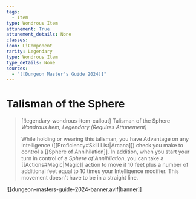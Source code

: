 ```yaml
---
tags:
  - Item
type: Wondrous Item
attunement: True
attunement_details: None
classes:
icon: LiComponent
rarity: Legendary
type: Wondrous Item
type_details: None
sources: 
  - "[[Dungeon Master's Guide 2024]]"
---
```

# Talisman of the Sphere
>[!legendary-wondrous-item-callout] Talisman of the Sphere
>_Wondrous Item, Legendary (Requires Attunement)_
>
>While holding or wearing this talisman, you have Advantage on any Intelligence ([[Proficiency#Skill List\|Arcana]]) check you make to control a [[Sphere of Annihilation]]. In addition, when you start your turn in control of a _Sphere of Annihilation_, you can take a [[Actions#Magic\|Magic]] action to move it 10 feet plus a number of additional feet equal to 10 times your Intelligence modifier. This movement doesn't have to be in a straight line.
>


![[dungeon-masters-guide-2024-banner.avif|banner]]